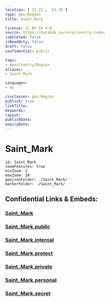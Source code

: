 ```yaml
---
location: [ 15.22 , -61.36 ] 
type: geo-Region
title: Saint_Mark

license: CC BY-SA 4.0
source: https://datahub.io/core/country-codes
isDeleted: false
isReadOnly: false
draft: false
confidential: public

tags:
- geo/Country/Region
aliases:
- Saint_Mark

Languages:
- de

cssclasses: geo-Region
publish: true
linkTitle: 
keywords: 
layout: 
publishDate: 
expiryDate: 
---
```


# Saint_Mark

```leaflet
id: Saint_Mark
zoomFeatures: true 
minZoom: 2 
maxZoom: 18
geojsonFolder: ./Saint_Mark/
markerFolder: ./Saint_Mark/
```


## Confidential Links & Embeds: 

### [Saint_Mark](/_Standards/Earth/Continent/America~Caribbean/Dominica/parishes~Dominica/Saint_Mark.md) 

### [Saint_Mark.public](/_public/Earth/Continent/America~Caribbean/Dominica/parishes~Dominica/Saint_Mark.public.md) 

### [Saint_Mark.internal](/_internal/Earth/Continent/America~Caribbean/Dominica/parishes~Dominica/Saint_Mark.internal.md) 

### [Saint_Mark.protect](/_protect/Earth/Continent/America~Caribbean/Dominica/parishes~Dominica/Saint_Mark.protect.md) 

### [Saint_Mark.private](/_private/Earth/Continent/America~Caribbean/Dominica/parishes~Dominica/Saint_Mark.private.md) 

### [Saint_Mark.personal](/_personal/Earth/Continent/America~Caribbean/Dominica/parishes~Dominica/Saint_Mark.personal.md) 

### [Saint_Mark.secret](/_secret/Earth/Continent/America~Caribbean/Dominica/parishes~Dominica/Saint_Mark.secret.md)

